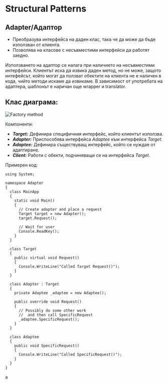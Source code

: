# Structural Patterns

## Adapter/Адаптор

 * Преобразува интерфейса на даден клас, така че да може да бъде използван от клиента.
 * Позволява на класове с несъвместими интерфейси да работят заедно.
 	
Използването на адаптор се налага при наличието на несъвместими интерфейси. Клиентът иска да извика даден метод, но не може, защото интефейсът, който могат да ползват обектите на клиента не е наличен в кода, чийто методи искаме да извикаме. В зависимост от употребата на адаптера, шаблонът е наричан още wrapper и translator.

## Клас диаграма:

![Factory method](http://www.dofactory.com/images/diagrams/net/adapter.gif)

Компоненти:

 * *__Target:__* Дефинира специфичния интерфейс, който клиентът използва.
 * *__Adapter:__* Приспособява интерфейса *Adaptee* към интерфейса *Target*.
 * *__Adaptee:__* Дефинира съществуващ интерфейс, който се нуждае от адаптиране.
 * *__Client:__* Работи с обекти, подчиняващи се на интерфейса *Target*.

Примерен код:

```
using System;
 
namespace Adapter
{
  class MainApp
  {
    static void Main()
    {
      // Create adapter and place a request
      Target target = new Adapter();
      target.Request();
 
      // Wait for user
      Console.ReadKey();
    }
  }
 
  class Target
  {
    public virtual void Request()
    {
      Console.WriteLine("Called Target Request()");
    }
  }
 
  class Adapter : Target
  {
    private Adaptee _adaptee = new Adaptee();
 
    public override void Request()
    {
      // Possibly do some other work
      //  and then call SpecificRequest
      _adaptee.SpecificRequest();
    }
  }

  class Adaptee
  {
    public void SpecificRequest()
    {
      Console.WriteLine("Called SpecificRequest()");
    }
  }
}
```

a